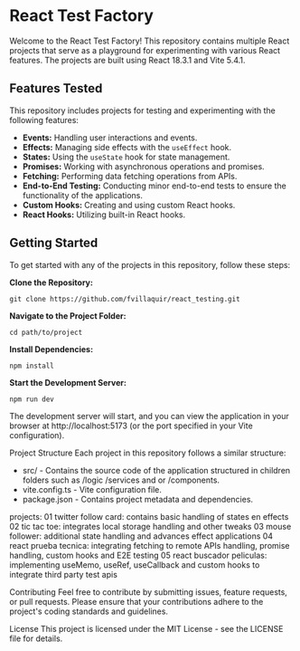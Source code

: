 # React Test Factory

Welcome to the React Test Factory! This repository contains multiple React projects that serve as a playground for experimenting with various React features. The projects are built using React 18.3.1 and Vite 5.4.1. 

## Features Tested

This repository includes projects for testing and experimenting with the following features:

- **Events:** Handling user interactions and events.
- **Effects:** Managing side effects with the `useEffect` hook.
- **States:** Using the `useState` hook for state management.
- **Promises:** Working with asynchronous operations and promises.
- **Fetching:** Performing data fetching operations from APIs.
- **End-to-End Testing:** Conducting minor end-to-end tests to ensure the functionality of the applications.
- **Custom Hooks:** Creating and using custom React hooks.
- **React Hooks:** Utilizing built-in React hooks.

## Getting Started

To get started with any of the projects in this repository, follow these steps:

**Clone the Repository:**

   ```git clone https://github.com/fvillaquir/react_testing.git```
   
**Navigate to the Project Folder:**

```cd path/to/project```

**Install Dependencies:**

```npm install```

**Start the Development Server:**

```npm run dev```

The development server will start, and you can view the application in your browser at http://localhost:5173 (or the port specified in your Vite configuration).

Project Structure
Each project in this repository follows a similar structure:

- src/ - Contains the source code of the application structured in children folders such as /logic /services and or /components.
- vite.config.ts - Vite configuration file.
- package.json - Contains project metadata and dependencies.

projects:
01 twitter follow card: contains basic handling of states en effects
02 tic tac toe: integrates local storage handling and other tweaks
03 mouse follower: additional state handling and advances effect applications
04 react prueba tecnica: integrating fetching to remote APIs handling, promise handling, custom hooks and E2E testing
05 react buscador peliculas: implementing useMemo, useRef, useCallback and custom hooks to integrate third party test apis

Contributing
Feel free to contribute by submitting issues, feature requests, or pull requests. Please ensure that your contributions adhere to the project's coding standards and guidelines.

License
This project is licensed under the MIT License - see the LICENSE file for details.
